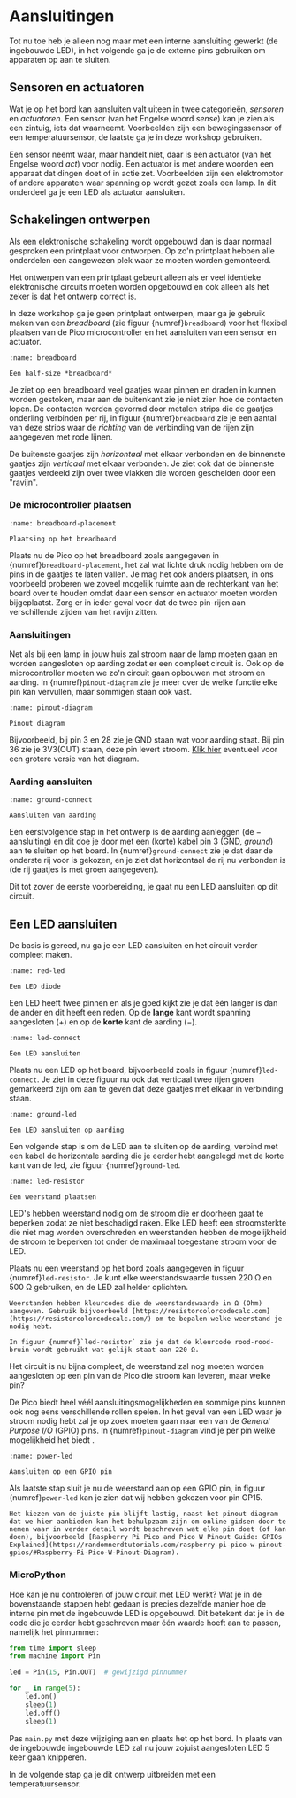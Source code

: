 # Aansluitingen

Tot nu toe heb je alleen nog maar met een interne aansluiting gewerkt (de ingebouwde LED), in het volgende ga je de externe pins gebruiken om apparaten op aan te sluiten.

## Sensoren en actuatoren

Wat je op het bord kan aansluiten valt uiteen in twee categorieën, *sensoren* en *actuatoren*. Een sensor (van het Engelse woord *sense*) kan je zien als een zintuig, iets dat waarneemt. Voorbeelden zijn een bewegingssensor of een temperatuursensor, de laatste ga je in deze workshop gebruiken.

Een sensor neemt waar, maar handelt niet, daar is een actuator (van het Engelse woord *act*) voor nodig. Een actuator is met andere woorden een apparaat dat dingen doet of in actie zet. Voorbeelden zijn een elektromotor of andere apparaten waar spanning op wordt gezet zoals een lamp. In dit onderdeel ga je een LED als actuator aansluiten.

## Schakelingen ontwerpen

Als een elektronische schakeling wordt opgebouwd dan is daar normaal gesproken een printplaat voor ontworpen. Op zo'n printplaat hebben alle onderdelen een aangewezen plek waar ze moeten worden gemonteerd.

Het ontwerpen van een printplaat gebeurt alleen als er veel identieke elektronische circuits moeten worden opgebouwd en ook alleen als het zeker is dat het ontwerp correct is.

In deze workshop ga je geen printplaat ontwerpen, maar ga je gebruik maken van een *breadboard* (zie figuur {numref}`breadboard`) voor het flexibel plaatsen van de Pico microcontroller en het aansluiten van een sensor en actuator.

```{figure} ../images/breadboard_half.png
:name: breadboard

Een half-size *breadboard*
```

Je ziet op een breadboard veel gaatjes waar pinnen en draden in kunnen worden gestoken, maar aan de buitenkant zie je niet zien hoe de contacten lopen. De contacten worden gevormd door metalen strips die de gaatjes onderling verbinden per rij, in figuur {numref}`breadboard` zie je een aantal van deze strips waar de *richting* van de verbinding van de rijen zijn aangegeven met rode lijnen.

De buitenste gaatjes zijn *horizontaal* met elkaar verbonden en de binnenste gaatjes zijn *verticaal* met elkaar verbonden. Je ziet ook dat de binnenste gaatjes verdeeld zijn over twee vlakken die worden gescheiden door een "ravijn".

### De microcontroller plaatsen

```{figure} ../circuits/pico_w_step_0.png
:name: breadboard-placement

Plaatsing op het breadboard
```

Plaats nu de Pico op het breadboard zoals aangegeven in {numref}`breadboard-placement`, het zal wat lichte druk nodig hebben om de pins in de gaatjes te laten vallen. Je mag het ook anders plaatsen, in ons voorbeeld proberen we zoveel mogelijk ruimte aan de rechterkant van het board over te houden omdat daar een sensor en actuator moeten worden bijgeplaatst. Zorg er in ieder geval voor dat de twee pin-rijen aan verschillende zijden van het ravijn zitten.

### Aansluitingen

Net als bij een lamp in jouw huis zal stroom naar de lamp moeten gaan en worden aangesloten op aarding zodat er een compleet circuit is. Ook op de microcontroller moeten we zo'n circuit gaan opbouwen met stroom en aarding. In {numref}`pinout-diagram` zie je meer over de welke functie elke pin kan vervullen, maar sommigen staan ook vast.

```{figure} ../images/pico2w-pinout.svg
:name: pinout-diagram

Pinout diagram
```

Bijvoorbeeld, bij pin 3 en 28 zie je GND staan wat voor aarding staat. Bij pin 36 zie je 3V3(OUT) staan, deze pin levert stroom. <a href="https://datasheets.raspberrypi.com/picow/PicoW-A4-Pinout.pdf">Klik hier</a> eventueel voor een grotere versie van het diagram.

### Aarding aansluiten

```{figure} ../circuits/pico_w_step_1.png
:name: ground-connect

Aansluiten van aarding
```

Een eerstvolgende stap in het ontwerp is de aarding aanleggen (de $-$ aansluiting) en dit doe je door met een (korte) kabel pin 3 (GND, *ground*) aan te sluiten op het board. In {numref}`ground-connect` zie je dat daar de onderste rij voor is gekozen, en je ziet dat horizontaal de rij nu verbonden is (de rij gaatjes is met groen aangegeven).

Dit tot zover de eerste voorbereiding, je gaat nu een LED aansluiten op dit circuit.

## Een LED aansluiten

De basis is gereed, nu ga je een LED aansluiten en het circuit verder compleet maken.

```{figure} ../images/red_led.png
:name: red-led

Een LED diode
```

Een LED heeft twee pinnen en als je goed kijkt zie je dat één langer is dan de ander en dit heeft een reden. Op de **lange** kant wordt spanning aangesloten ($+$) en op de **korte** kant de aarding ($-$).

```{figure} ../circuits/pico_w_step_2.png
:name: led-connect

Een LED aansluiten
```

Plaats nu een LED op het board, bijvoorbeeld zoals in figuur {numref}`led-connect`. Je ziet in deze figuur nu ook dat verticaal twee rijen groen gemarkeerd zijn om aan te geven dat deze gaatjes met elkaar in verbinding staan.

```{figure} ../circuits/pico_w_step_3.png
:name: ground-led

Een LED aansluiten op aarding
```

Een volgende stap is om de LED aan te sluiten op de aarding, verbind met een kabel de horizontale aarding die je eerder hebt aangelegd met de korte kant van de led, zie figuur {numref}`ground-led`.

```{figure} ../circuits/pico_w_step_4.png
:name: led-resistor

Een weerstand plaatsen
```

LED's hebben weerstand nodig om de stroom die er doorheen gaat te beperken zodat ze niet beschadigd raken. Elke LED heeft een stroomsterkte die niet mag worden overschreden en weerstanden hebben de mogelijkheid de stroom te beperken tot onder de maximaal toegestane stroom voor de LED.

Plaats nu een weerstand op het bord zoals aangegeven in figuur {numref}`led-resistor`. Je kunt elke weerstandswaarde tussen 220 Ω en 500 Ω gebruiken, en de LED zal helder oplichten.

```{attention}
Weerstanden hebben kleurcodes die de weerstandswaarde in Ω (Ohm) aangeven. Gebruik bijvoorbeeld [https://resistorcolorcodecalc.com](https://resistorcolorcodecalc.com/) om te bepalen welke weerstand je nodig hebt.

In figuur {numref}`led-resistor` zie je dat de kleurcode rood-rood-bruin wordt gebruikt wat gelijk staat aan 220 Ω.
```

Het circuit is nu bijna compleet, de weerstand zal nog moeten worden aangesloten op een pin van de Pico die stroom kan leveren, maar welke pin?

De Pico biedt heel véél aansluitingsmogelijkheden en sommige pins kunnen ook nog eens verschillende rollen spelen. In het geval van een LED waar je stroom nodig hebt zal je op zoek moeten gaan naar een van de *General Purpose I/O* (GPIO) pins. In {numref}`pinout-diagram` vind je per pin welke mogelijkheid het biedt .

```{figure} ../circuits/pico_w_step_5.png
:name: power-led

Aansluiten op een GPIO pin
```

Als laatste stap sluit je nu de weerstand aan op een GPIO pin, in figuur {numref}`power-led` kan je zien dat wij hebben gekozen voor pin GP15.

```{note}
Het kiezen van de juiste pin blijft lastig, naast het pinout diagram dat we hier aanbieden kan het behulpzaam zijn om online gidsen door te nemen waar in verder detail wordt beschreven wat elke pin doet (of kan doen), bijvoorbeeld [Raspberry Pi Pico and Pico W Pinout Guide: GPIOs Explained](https://randomnerdtutorials.com/raspberry-pi-pico-w-pinout-gpios/#Raspberry-Pi-Pico-W-Pinout-Diagram).
```

### MicroPython

Hoe kan je nu controleren of jouw circuit met LED werkt? Wat je in de bovenstaande stappen hebt gedaan is precies dezelfde manier hoe de interne pin met de ingebouwde LED is opgebouwd. Dit betekent dat je in de code die je eerder hebt geschreven maar één waarde hoeft aan te passen, namelijk het pinnummer:

```python
from time import sleep
from machine import Pin

led = Pin(15, Pin.OUT)  # gewijzigd pinnummer

for _ in range(5):
    led.on()
    sleep(1)
    led.off()
    sleep(1)
```

Pas `main.py` met deze wijziging aan en plaats het op het bord. In plaats van de ingebouwde ingebouwde LED zal nu jouw zojuist aangesloten LED 5 keer gaan knipperen.

In de volgende stap ga je dit ontwerp uitbreiden met een temperatuursensor.
